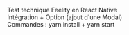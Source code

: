 Test technique Feelity en React Native <br>
Intégration + Option (ajout d'une Modal) <br>
Commandes : yarn install + yarn start
